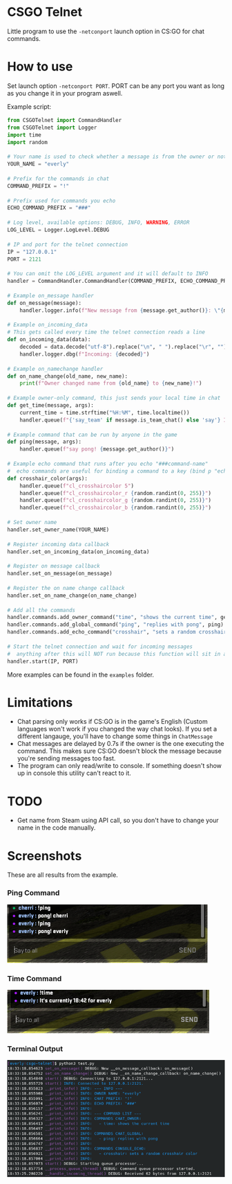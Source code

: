 # CSGO Telnet

Little program to use the `-netconport` launch option in CS:GO for chat commands.

# How to use

Set launch option `-netconport PORT`. PORT can be any port you want as long as you change it in your program aswell. 

Example script:
```py
from CSGOTelnet import CommandHandler
from CSGOTelnet import Logger
import time
import random

# Your name is used to check whether a message is from the owner or not
YOUR_NAME = "everly"

# Prefix for the commands in chat
COMMAND_PREFIX = "!"

# Prefix used for commands you echo
ECHO_COMMAND_PREFIX = "###"

# Log level, available options: DEBUG, INFO, WARNING, ERROR
LOG_LEVEL = Logger.LogLevel.DEBUG

# IP and port for the telnet connection
IP = "127.0.0.1"
PORT = 2121

# You can omit the LOG_LEVEL argument and it will default to INFO
handler = CommandHandler.CommandHandler(COMMAND_PREFIX, ECHO_COMMAND_PREFIX, LOG_LEVEL)

# Example on_message handler
def on_message(message):
	handler.logger.info(f"New message from {message.get_author()}: \"{message.get_content()}\"")

# Example on_incoming_data
# This gets called every time the telnet connection reads a line
def on_incoming_data(data):
	decoded = data.decode("utf-8").replace("\n", " ").replace("\r", "").strip()
	handler.logger.dbg(f"Incoming: {decoded}")

# Example on_namechange handler
def on_name_change(old_name, new_name):
	print(f"Owner changed name from {old_name} to {new_name}!")

# Example owner-only command, this just sends your local time in chat
def get_time(message, args):
	current_time = time.strftime("%H:%M", time.localtime())
	handler.queue(f"{'say_team' if message.is_team_chat() else 'say'} It's currently {current_time} for {message.get_author()}")

# Example command that can be run by anyone in the game
def ping(message, args):
	handler.queue(f"say pong! {message.get_author()}")

# Example echo command that runs after you echo "###command-name"
#  echo commands are useful for binding a command to a key (bind p "echo ###crosshair")
def crosshair_color(args):
	handler.queue(f"cl_crosshaircolor 5")
	handler.queue(f"cl_crosshaircolor_r {random.randint(0, 255)}")
	handler.queue(f"cl_crosshaircolor_g {random.randint(0, 255)}")
	handler.queue(f"cl_crosshaircolor_b {random.randint(0, 255)}")

# Set owner name
handler.set_owner_name(YOUR_NAME)

# Register incoming data callback
handler.set_on_incoming_data(on_incoming_data)

# Register on message callback
handler.set_on_message(on_message)

# Register the on name change callback
handler.set_on_name_change(on_name_change)

# Add all the commands
handler.commands.add_owner_command("time", "shows the current time", get_time)
handler.commands.add_global_command("ping", "replies with pong", ping)
handler.commands.add_echo_command("crosshair", "sets a random crosshair color", crosshair_color)

# Start the telnet connection and wait for incoming messages
#  anything after this will NOT run because this function will sit in a loop forever
handler.start(IP, PORT)
```

More examples can be found in the `examples` folder.

# Limitations

* Chat parsing only works if CS:GO is in the game's English (Custom languages won't work if you changed the way chat looks). If you set a different langauge, you'll have to change some things in `ChatMessage`
* Chat messages are delayed by 0.7s if the owner is the one executing the command. This makes sure CS:GO doesn't block the message because you're sending messages too fast.
* The program can only read/write to console. If something doesn't show up in console this utility can't react to it.

# TODO

* Get name from Steam using API call, so you don't have to change your name in the code manually.

# Screenshots

These are all results from the example.

### Ping Command
![Ping Command](screenshots/ping-command.png)

### Time Command
![Time Command](screenshots/time-command.png)

### Terminal Output
![Terminal Output](screenshots/terminal-output.png)
